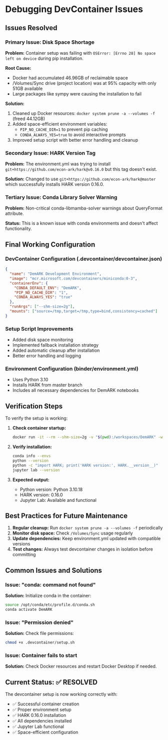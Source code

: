 # Debugging DevContainer Issues

## Issues Resolved

### Primary Issue: Disk Space Shortage

**Problem:** Container setup was failing with `OSError: [Errno 28] No space left on device` during pip installation.

**Root Cause:**

- Docker had accumulated 46.96GB of reclaimable space
- /Volumes/Sync drive (project location) was at 95% capacity with only 51GB available
- Large packages like sympy were causing the installation to fail

**Solution:**

1. Cleaned up Docker resources: `docker system prune -a --volumes -f` (freed 44.12GB)
2. Added space-efficient environment variables:
   - `PIP_NO_CACHE_DIR=1` to prevent pip caching
   - `CONDA_ALWAYS_YES=true` to avoid interactive prompts
3. Improved setup script with better error handling and cleanup

### Secondary Issue: HARK Version Tag

**Problem:** The environment.yml was trying to install `git+https://github.com/econ-ark/hark@v0.16.0` but this tag doesn't exist.

**Solution:** Changed to use `git+https://github.com/econ-ark/hark@master` which successfully installs HARK version 0.16.0.

### Tertiary Issue: Conda Library Solver Warning

**Problem:** Non-critical conda-libmamba-solver warnings about QueryFormat attribute.

**Status:** This is a known issue with conda environments and doesn't affect functionality.

## Final Working Configuration

### DevContainer Configuration (.devcontainer/devcontainer.json)

```json
{
  "name": "DemARK Development Environment",
  "image": "mcr.microsoft.com/devcontainers/miniconda:0-3",
  "containerEnv": {
    "CONDA_DEFAULT_ENV": "DemARK",
    "PIP_NO_CACHE_DIR": "1",
    "CONDA_ALWAYS_YES": "true"
  },
  "runArgs": ["--shm-size=2g"],
  "mounts": ["source=/tmp,target=/tmp,type=bind,consistency=cached"]
}
```

### Setup Script Improvements

- Added disk space monitoring
- Implemented fallback installation strategy
- Added automatic cleanup after installation
- Better error handling and logging

### Environment Configuration (binder/environment.yml)

- Uses Python 3.10
- Installs HARK from master branch
- Includes all necessary dependencies for DemARK notebooks

## Verification Steps

To verify the setup is working:

1. **Check container startup:**

   ```bash
   docker run -it --rm --shm-size=2g -v "$(pwd):/workspaces/DemARK" -w "/workspaces/DemARK" -e PIP_NO_CACHE_DIR=1 -e CONDA_ALWAYS_YES=true mcr.microsoft.com/devcontainers/miniconda:0-3 bash -c "bash .devcontainer/setup.sh"
   ```

2. **Verify installation:**

   ```bash
   conda info --envs
   python --version
   python -c "import HARK; print('HARK version:', HARK.__version__)"
   jupyter lab --version
   ```

3. **Expected output:**
   - Python version: Python 3.10.18
   - HARK version: 0.16.0
   - Jupyter Lab: Available and functional

## Best Practices for Future Maintenance

1. **Regular cleanup:** Run `docker system prune -a --volumes -f` periodically
2. **Monitor disk space:** Check `/Volumes/Sync` usage regularly
3. **Update dependencies:** Keep environment.yml updated with compatible versions
4. **Test changes:** Always test devcontainer changes in isolation before committing

## Common Issues and Solutions

### Issue: "conda: command not found"

**Solution:** Initialize conda in the container:

```bash
source /opt/conda/etc/profile.d/conda.sh
conda activate DemARK
```

### Issue: "Permission denied"

**Solution:** Check file permissions:

```bash
chmod +x .devcontainer/setup.sh
```

### Issue: Container fails to start

**Solution:** Check Docker resources and restart Docker Desktop if needed.

## Current Status: ✅ RESOLVED

The devcontainer setup is now working correctly with:

- ✅ Successful container creation
- ✅ Proper environment setup
- ✅ HARK 0.16.0 installation
- ✅ All dependencies installed
- ✅ Jupyter Lab functional
- ✅ Space-efficient configuration
